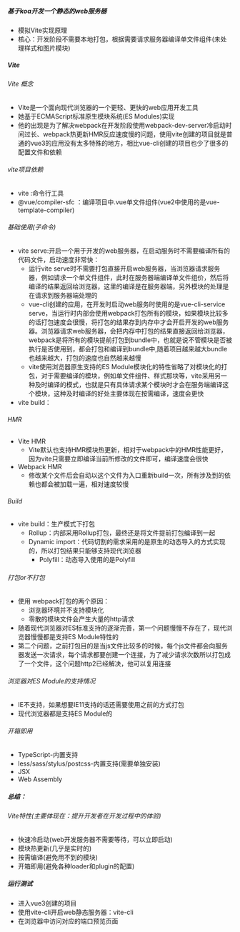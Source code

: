 
##### 基于koa开发一个静态的web服务器
* 模拟Vite实现原理
* 核心：开发阶段不需要本地打包，根据需要请求服务器编译单文件组件(未处理样式和图片模块)



##### Vite

###### Vite 概念
* Vite是一个面向现代浏览器的一个更轻、更快的web应用开发工具
* 她基于ECMAScript标准原生模块系统(ES Modules)实现
* 他的出现是为了解决webpack在开发阶段使用webpack-dev-server冷启动时间过长、webpack热更新HMR反应速度慢的问题，使用vite创建的项目就是普通的vue3的应用没有太多特殊的地方，相比vue-cli创建的项目也少了很多的配置文件和依赖


###### vite项目依赖
* vite :命令行工具
* @vue/compiler-sfc ：编译项目中.vue单文件组件(vue2中使用的是vue-template-compiler)


###### 基础使用(子命令)
* vite serve:开启一个用于开发的web服务器，在启动服务时不需要编译所有的代码文件，启动速度非常快：
    - 运行vite serve时不需要打包直接开启web服务器，当浏览器请求服务器，例如请求一个单文件组件，此时在服务器端编译单文件组价，然后将编译的结果返回给浏览器，这里的编译是在服务器端，另外模块的处理是在请求到服务器端处理的
    - vue-cli创建的应用，在开发时启动web服务时使用的是vue-cli-service serve，当运行时内部会使用webpack打包所有的模块，如果模块比较多的话打包速度会很慢，将打包的结果存到内存中才会开启开发的web服务器。浏览器请求web服务器，会把内存中打包的结果直接返回给浏览器，webpack是将所有的模块提前打包到bundle中，也就是说不管模块是否被执行是否使用到，都会打包和编译到bundle中,随着项目越来越大bundle也越来越大，打包的速度也自然越来越慢
    - vite使用浏览器原生支持的ES Module模块化的特性省略了对模块化的打包，对于需要编译的模块，例如单文件组件、样式那块等，vite采用另一种及时编译的模式，也就是只有具体请求某个模块时才会在服务端编译这个模块，这种及时编译的好处主要体现在按需编译，速度会更快
* vite build：


###### HMR
* Vite HMR
  - Vite默认也支持HMR模块热更新，相对于webpack中的HMR性能更好，因为vite只需要立即编译当前所修改的文件即可，编译速度会很快
* Webpack HMR
  - 修改某个文件后会自动以这个文件为入口重新build一次，所有涉及到的依赖也都会被加载一遍，相对速度较慢


###### Build
* vite build：生产模式下打包
  - Rollup：内部采用Rollup打包，最终还是将文件提前打包编译到一起
  - Dynamic import：代码切割的需求采用的是原生的动态导入的方式实现的，所以打包结果只能够支持现代浏览器
    * Polyfill：动态导入使用的是Polyfill


###### 打包or不打包
- 使用 webpack打包的两个原因：
  * 浏览器环境并不支持模块化
  * 零散的模块文件会产生大量的http请求
- 随着现代浏览器对ES标准支持的逐渐完善，第一个问题慢慢不存在了，现代浏览器慢慢都是支持ES Module特性的
- 第二个问题，之前打包目的是当js文件比较多的时候，每个js文件都会向服务器发送一次请求，每个请求都要创建一个连接，为了减少请求次数所以打包成了一个文件，这个问题http2已经解决，他可以复用连接


###### 浏览器对ES Module的支持情况
* IE不支持，如果想要IE11支持的话还需要使用之前的方式打包
* 现代浏览器都是支持ES Module的


###### 开箱即用
* TypeScript-内置支持
* less/sass/stylus/postcss-内置支持(需要单独安装)
* JSX
* Web Assembly


##### 总结：

###### Vite特性(主要体现在：提升开发者在开发过程中的体验)
* 快速冷启动(web开发服务器不需要等待，可以立即启动)
* 模块热更新(几乎是实时的)
* 按需编译(避免用不到的模块)
* 开箱即用(避免各种loader和plugin的配置)


##### 运行测试
  - 进入vue3创建的项目
  - 使用vite-cli开启web静态服务器：vite-cli
  - 在浏览器中访问对应的端口预览页面
